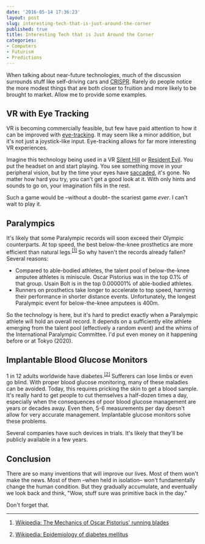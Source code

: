 ```yaml
---
date: '2016-05-14 17:36:23'
layout: post
slug: interesting-tech-that-is-just-around-the-corner
published: true
title: Interesting Tech that is Just Around the Corner
categories:
- Computers
- Futurism
- Predictions
---
```


When talking about near-future technologies, much of the discussion surrounds stuff like self-driving cars and [CRISPR](https://en.wikipedia.org/wiki/CRISPR). Rarely do people notice the more modest things that are both closer to fruition and more likely to be brought to market. Allow me to provide some examples.


## VR with Eye Tracking

VR is becoming commercially feasible, but few have paid attention to how it can be improved with [eye-tracking](https://en.wikipedia.org/wiki/Eye_tracking). It may seem like a minor addition, but it's not just a joystick-like input. Eye-tracking allows for far more interesting VR experiences.

Imagine this technology being used in a VR [Silent Hill](https://en.wikipedia.org/wiki/Silent_Hill) or [Resident Evil](https://en.wikipedia.org/wiki/Resident_Evil). You put the headset on and start playing. You see something move in your peripheral vision, but by the time your eyes have [saccaded](https://en.wikipedia.org/wiki/Saccade), it's gone. No matter how hard you try, you can't get a good look at it. With only hints and sounds to go on, your imagination fills in the rest.

Such a game would be –without a doubt– the scariest game *ever*. I can't wait to play it.


## Paralympics

It's likely that some Paralympic records will soon exceed their Olympic counterparts. At top speed, the best below-the-knee prosthetics are more efficient than natural legs.<sup>[\[1\]](#ref_1)</sup> So why haven't the records already fallen? Several reasons:

- Compared to able-bodied athletes, the talent pool of below-the-knee amputee athletes is miniscule. Oscar Pistorius was in the top 0.1% of that group. Usain Bolt is in the top 0.000001% of able-bodied athletes.
- Runners on prosthetics take longer to accelerate to top speed, harming their performance in shorter distance events. Unfortunately, the longest Paralympic event for below-the-knee amputees is 400m.

So the technology is here, but it's hard to predict exactly when a Paralympic athlete will hold an overall record. It depends on a sufficiently elite athlete emerging from the talent pool (effectively a random event) and the whims of the International Paralympic Committee. I'd put even money on it happening before or at Tokyo (2020).


## Implantable Blood Glucose Monitors

1 in 12 adults worldwide have diabetes.<sup>[\[2\]](#ref_2)</sup> Sufferers can lose limbs or even go blind. With proper blood glucose monitoring, many of these maladies can be avoided. Today, this requires pricking the skin to get a blood sample. It's really hard to get people to cut themselves a half-dozen times a day, especially when the consequences of poor blood glucose management are years or decades away. Even then, 5-6 measurements per day doesn't allow for very accurate management. Implantable glucose monitors solve these problems.

Several companies have such devices in trials. It's likely that they'll be publicly available in a few years.


## Conclusion

There are so many inventions that will improve our lives. Most of them won't make the news. Most of them –when held in isolation– won't fundamentally change the human condition. But they gradually accumulate, and eventually we look back and think, "Wow, stuff sure was primitive back in the day."

Don't forget that.

---

1. <span id="ref_1"></span> [Wikipedia: The Mechanics of Oscar Pistorius' running blades](https://en.wikipedia.org/wiki/Mechanics_of_Oscar_Pistorius%27_running_blades#Research)

2. <span id="ref_2"></span> [Wikipedia: Epidemiology of diabetes mellitus](https://en.wikipedia.org/wiki/Epidemiology_of_diabetes_mellitus)
